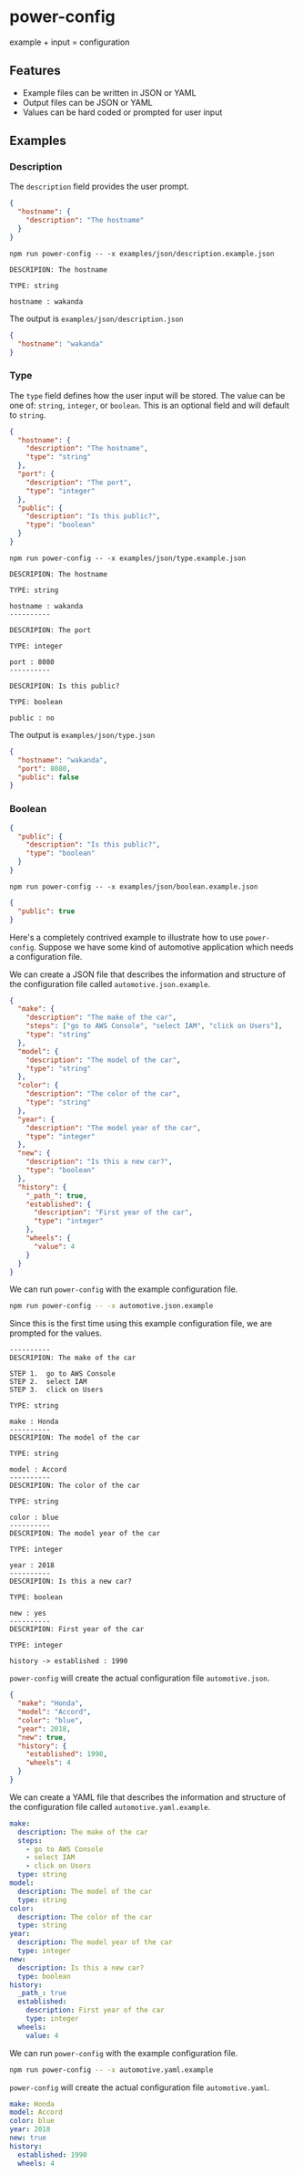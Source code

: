 # power-config

example + input = configuration

## Features

* Example files can be written in JSON or YAML
* Output files can be JSON or YAML
* Values can be hard coded or prompted for user input

## Examples

### Description

The `description` field provides the user prompt.

```json
{
  "hostname": {
    "description": "The hostname"
  }
}
```

`npm run power-config -- -x examples/json/description.example.json`

```text
DESCRIPION: The hostname

TYPE: string

hostname : wakanda
```

The output is `examples/json/description.json`

```json
{
  "hostname": "wakanda"
}
```

### Type

The `type` field defines how the user input will be stored. The value can be one of: `string`, `integer`, or `boolean`. This is an optional field and will default to `string`.

```json
{
  "hostname": {
    "description": "The hostname",
    "type": "string"
  },
  "port": {
    "description": "The port",
    "type": "integer"
  },
  "public": {
    "description": "Is this public?",
    "type": "boolean"
  }
}
```

`npm run power-config -- -x examples/json/type.example.json`

```text
DESCRIPION: The hostname

TYPE: string

hostname : wakanda
----------

DESCRIPION: The port

TYPE: integer

port : 8080
----------

DESCRIPION: Is this public?

TYPE: boolean

public : no
```

The output is `examples/json/type.json`

```json
{
  "hostname": "wakanda",
  "port": 8080,
  "public": false
}
```

### Boolean

```json
{
  "public": {
    "description": "Is this public?",
    "type": "boolean"
  }
}
```

`npm run power-config -- -x examples/json/boolean.example.json`

```json
{
  "public": true
}
```

Here's a completely contrived example to illustrate how to use `power-config`. Suppose we have some kind of automotive application which needs a configuration file.

We can create a JSON file that describes the information and structure of the configuration file called `automotive.json.example`.

```json
{
  "make": {
    "description": "The make of the car",
    "steps": ["go to AWS Console", "select IAM", "click on Users"],
    "type": "string"
  },
  "model": {
    "description": "The model of the car",
    "type": "string"
  },
  "color": {
    "description": "The color of the car",
    "type": "string"
  },
  "year": {
    "description": "The model year of the car",
    "type": "integer"
  },
  "new": {
    "description": "Is this a new car?",
    "type": "boolean"
  },
  "history": {
    "_path_": true,
    "established": {
      "description": "First year of the car",
      "type": "integer"
    },
    "wheels": {
      "value": 4
    }
  }
}
```

We can run `power-config` with the example configuration file.

```bash
npm run power-config -- -x automotive.json.example
```

Since this is the first time using this example configuration file, we are prompted for the values.

```text
----------
DESCRIPION: The make of the car

STEP 1.  go to AWS Console
STEP 2.  select IAM
STEP 3.  click on Users

TYPE: string

make : Honda
----------
DESCRIPION: The model of the car

TYPE: string

model : Accord
----------
DESCRIPION: The color of the car

TYPE: string

color : blue
----------
DESCRIPION: The model year of the car

TYPE: integer

year : 2018
----------
DESCRIPION: Is this a new car?

TYPE: boolean

new : yes
----------
DESCRIPION: First year of the car

TYPE: integer

history -> established : 1990
```

`power-config` will create the actual configuration file `automotive.json`.

```json
{
  "make": "Honda",
  "model": "Accord",
  "color": "blue",
  "year": 2018,
  "new": true,
  "history": {
    "established": 1990,
    "wheels": 4
  }
}
```

We can create a YAML file that describes the information and structure of the configuration file called `automotive.yaml.example`.

```yaml
make:
  description: The make of the car
  steps:
    - go to AWS Console
    - select IAM
    - click on Users
  type: string
model:
  description: The model of the car
  type: string
color:
  description: The color of the car
  type: string
year:
  description: The model year of the car
  type: integer
new:
  description: Is this a new car?
  type: boolean
history:
  _path_: true
  established:
    description: First year of the car
    type: integer
  wheels:
    value: 4
```

We can run `power-config` with the example configuration file.

```bash
npm run power-config -- -x automotive.yaml.example
```

`power-config` will create the actual configuration file `automotive.yaml`.

```yaml
make: Honda
model: Accord
color: blue
year: 2018
new: true
history:
  established: 1990
  wheels: 4
```
